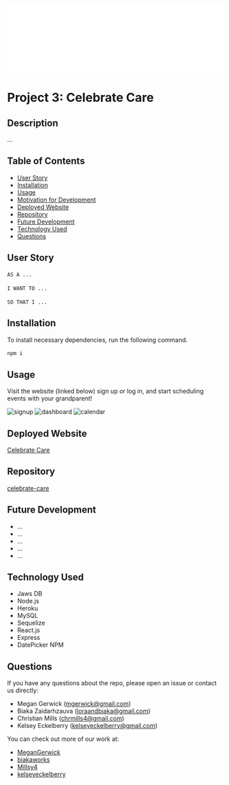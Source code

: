 ![Logo](./client/src/images/CC_v2_white.svg)

# Project 3: Celebrate Care

## Description

...

## Table of Contents

- [User Story](#user-story)
- [Installation](#installation)
- [Usage](#usage)
- [Motivation for Development](#motivation-for-development)
- [Deployed Website](#deployed-website)
- [Repository](#repository)
- [Future Development](#future-development)
- [Technology Used](#technology-used)
- [Questions](#questions)

## User Story

```
AS A ...

I WANT TO ...

SO THAT I ...
```

## Installation

To install necessary dependencies, run the following command.

```bash
npm i
```

## Usage

Visit the website (linked below) sign up or log in, and start scheduling events with your grandparent!

![signup](./client/src/images/signup.png)
![dashboard](./client/src/images/dashboard.png)
![calendar](./client/src/images/calendar.png)

## Deployed Website

[Celebrate Care](https://celebrate-care.herokuapp.com/)

## Repository

[celebrate-care](https://github.com/Millsy4/celebrate-care.git)

## Future Development

- ...
- ...
- ...
- ...
- ...

## Technology Used

- Jaws DB
- Node.js
- Heroku
- MySQL
- Sequelize
- React.js
- Express
- DatePicker NPM

## Questions

If you have any questions about the repo, please open an issue or contact us directly:

- Megan Gerwick ([mgerwick@gmail.com](mgerwick@gmail.com))
- Biaka Zaidarhzauva ([loraandbiaka@gmail.com](loraandbiaka@gmail.com))
- Christian Mills ([chrmills4@gmail.com](chrmills4@gmail.com))
- Kelsey Eckelberry ([kelseyeckelberry@gmail.com](kelseyeckelberry@gmail.com))

You can check out more of our work at:

- [MeganGerwick](https://github.com/MeganGerwick)
- [biakaworks](https://github.com/biakaworks)
- [Millsy4](https://github.com/Millsy4)
- [kelseyeckelberry](https://github.com/kelseyeckelberry)

